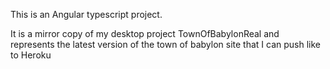 This is an Angular typescript project.

It is a mirror copy of my desktop project TownOfBabylonReal and represents the latest version of the town of babylon site that I can push like to Heroku
